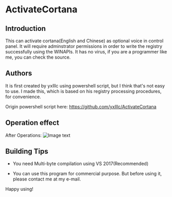 # ActivateCortana
## Introduction
This can activate cortana(English and Chinese) as optional voice in control panel.
It will require adminstrator permissions in order to write the registry successfully using the WINAPIs.
It has no virus, if you are a programmer like me, you can check the source.

## Authors
It is first created by yxlllc using powershell script, but I think that's not easy to use. I made this, which is based on his registry processing procedures, for convenience.

Origin powershell script here:
https://github.com/yxlllc/ActivateCortana

## Operation effect
After Operations:
![Image text](https://github.com/Leoleepz/ActivateCortana/blob/master/tt.jpg)


## Building Tips
 - You need Multi-byte compilation using VS 2017(Recommended)

 - You can use this program for commercial purpose. But before using it, please contact me at my e-mail.

Happy using!
